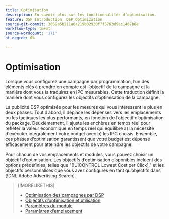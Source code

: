 ```yaml
---
title: Optimisation
description: En savoir plus sur les fonctionnalités d’optimisation.
feature: DSP Introduction, DSP Optimization
source-git-commit: 3059a5b211a8a219b02930f7f5763d5ec1467b8e
workflow-type: tm+mt
source-wordcount: '171'
ht-degree: 0%

---
```


# Optimisation

Lorsque vous configurez une campagne par programmation, l’un des éléments clés à prendre en compte est l’objectif de la campagne et la manière dont vous la traduirez en IPC mesurables. Cette traduction définit la manière dont vous configurez les objectifs d’optimisation de la campagne.

La publicité DSP optimisée pour les mesures qui vous intéressent le plus en deux phases. Tout d’abord, il déplace les dépenses vers les emplacements ou les tactiques les plus performants, en fonction de l’objectif d’optimisation du package. Deuxièmement, il ajuste les enchères en temps réel pour refléter la valeur économique en temps réel qui équilibre a) la nécessité d&#39;exécuter intégralement votre budget avec b) les IPC choisis. Ensemble, ces phases d’optimisation garantissent que votre budget est dépensé efficacement pour atteindre les objectifs de votre campagne.

Pour chacun de vos emplacements et modules, vous pouvez choisir un objectif d’optimisation. Les objectifs d’optimisation disponibles incluent des options prédéfinies, telles que &quot;[!UICONTROL Lowest Cost per Click],&quot; et les objectifs personnalisés que vous avez configurés en tant qu’objectifs dans [!DNL Adobe Advertising Search].

>[!MORELIKETHIS]
>
> * [Optimisation des campagnes par DSP](/help/dsp/optimization/optimization-how-dsp-optimizes-campaigns.md)
>* [Objectifs d’optimisation et utilisation](/help/dsp/optimization/optimization-goals.md)
>* [Paramètres du module](/help/dsp/campaign-management/packages/package-settings.md)
>* [Paramètres d’emplacement](/help/dsp/campaign-management/placements/placement-settings.md)

